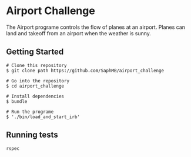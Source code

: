 # Airport Challenge

The Airport programe controls the flow of planes at an airport. Planes can land and takeoff from an airport when the weather is sunny.

## Getting Started
```shell
# Clone this repository
$ git clone path https://github.com/SaphMB/airport_challenge

# Go into the repository
$ cd airport_challenge

# Install dependencies
$ bundle

# Run the programe
$ './bin/load_and_start_irb'

```

## Running tests

```shell
rspec
```
